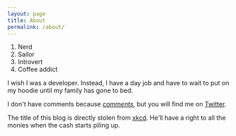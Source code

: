 ```yaml
---
layout: page
title: About
permalink: /about/
---
```


1. Nerd
2. Sailor
3. Introvert
4. Coffee addict

I wish I was a developer. Instead, I have a day job and have to wait to put on my hoodie until my family has gone to bed. 

I don't have comments because [_comments_][3], but you will find me on [Twitter][1].

The title of this blog is directly stolen from [xkcd][2]. He'll have a right to all the monies when the cash starts piling up. 

[1]: https://twitter.com/LK64076007A
[2]: http://xkcd.com/1022/
[3]: http://daringfireball.net/2010/06/whats_fair
